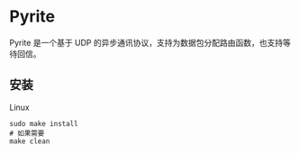 # Pyrite

Pyrite 是一个基于 UDP 的异步通讯协议，支持为数据包分配路由函数，也支持等待回信。

## 安装

Linux

```shell
sudo make install
# 如果需要
make clean
```
